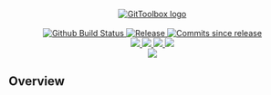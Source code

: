 <p align="center">
    <a href="https://github.com/GitToolbox/">
        <img src="https://cdn.wolfsoftware.com/assets/images/github/organisations/gittoolbox/black-and-white-circle-256.png" alt="GitToolbox logo" />
    </a>
    <br /><br />
    <a href="https://github.com/GitToolbox/post-commit-test/actions/workflows/pipeline.yml">
        <img src="https://img.shields.io/github/workflow/status/GitToolbox/post-commit-test/pipeline/master?style=for-the-badge" alt="Github Build Status">
    </a>
    <a href="https://github.com/GitToolbox/post-commit-test/releases/latest">
        <img src="https://img.shields.io/github/v/release/GitToolbox/post-commit-test?color=blue&label=Latest%20Release&style=for-the-badge" alt="Release">
    </a>
    <a href="https://github.com/GitToolbox/post-commit-test/releases/latest">
        <img src="https://img.shields.io/github/commits-since/GitToolbox/post-commit-test/latest.svg?color=blue&style=for-the-badge" alt="Commits since release">
    </a>
    <br />
    <a href=".github/CODE_OF_CONDUCT.md">
        <img src="https://img.shields.io/badge/Code%20of%20Conduct-blue?style=for-the-badge" />
    </a>
    <a href=".github/CONTRIBUTING.md">
        <img src="https://img.shields.io/badge/Contributing-blue?style=for-the-badge" />
    </a>
    <a href=".github/SECURITY.md">
        <img src="https://img.shields.io/badge/Report%20Security%20Concern-blue?style=for-the-badge" />
    </a>
    <a href="https://github.com/GitToolbox/post-commit-test/issues">
        <img src="https://img.shields.io/badge/Get%20Support-blue?style=for-the-badge" />
    </a>
    <br />
    <a href="https://wolfsoftware.com/">
        <img src="https://img.shields.io/badge/Created%20by%20Wolf%20Software-blue?style=for-the-badge" />
    </a>
</p>

## Overview
